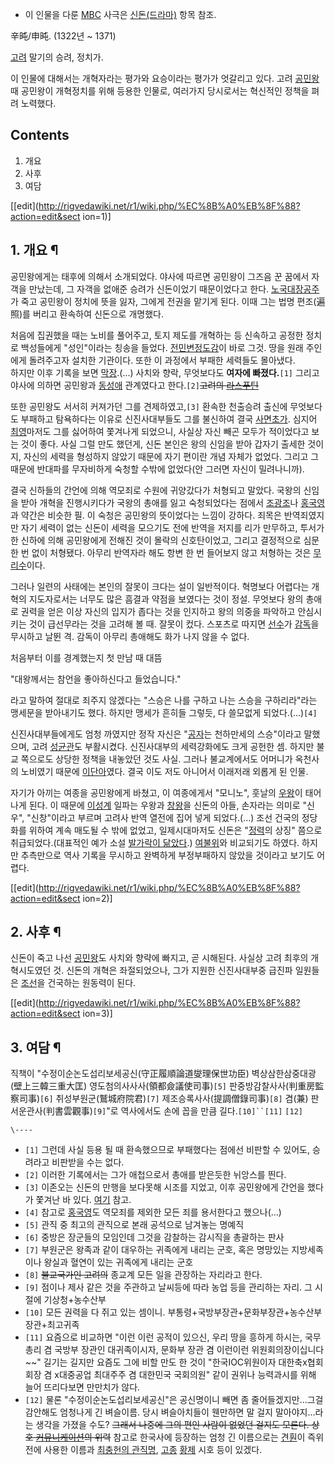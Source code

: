   * 이 인물을 다룬 [MBC](MBC.md) 사극은 [신돈(드라마)](%EC%8B%A0%EB%8F%88%28%EB%93%9C%EB%9D%BC%EB%A7%88%29.md) 항목 참조.  

辛旽/申旽. (1322년 ~ 1371)

[고려](%EA%B3%A0%EB%A0%A4.md) 말기의 승려, 정치가.

이 인물에 대해서는 개혁자라는 평가와 요승이라는 평가가 엇갈리고 있다. 고려
[공민왕](%EA%B3%B5%EB%AF%BC%EC%99%95.md) 때 공민왕이 개혁정치를 위해 등용한 인물로, 여러가지 당시로서는
혁신적인 정책을 펴려 노력했다.

## Contents

    

1. 개요 
2. 사후 
3. 여담 

[[edit](http://rigvedawiki.net/r1/wiki.php/%EC%8B%A0%EB%8F%88?action=edit&sect
ion=1)]

## 1. 개요 ¶

공민왕에게는 태후에 의해서 소개되었다. 야사에 따르면 공민왕이 그즈음 꾼 꿈에서 자객을 만났는데, 그 자객을 없애준 승려가 신돈이었기
때문이었다고 한다.
[노국대장공주](%EB%85%B8%EA%B5%AD%EB%8C%80%EC%9E%A5%EA%B3%B5%EC%A3%BC.md)가 죽고
공민왕이 정치에 뜻을 잃자, 그에게 전권을 맡기게 된다. 이때 그는 법명 편조(遍照)를 버리고 환속하여 신돈으로 개명했다.

  

처음에 집권했을 때는 노비를 풀어주고, 토지 제도를 개혁하는 등 신속하고 공정한 정치로 백성들에게 "성인"이라는 칭송을 들었다.
[전민변정도감](%EC%A0%84%EB%AF%BC%EB%B3%80%EC%A0%95%EB%8F%84%EA%B0%90.md)이 바로 그것.
땅을 원래 주인에게 돌려주고자 설치한 기관이다. 또한 이 과정에서 부패한 세력들도 몰아냈다.  
하지만 이후 기록을 보면 [막장](%EB%A7%89%EC%9E%A5.md).(...) 사치와 향락, 무엇보다도 **여자에
빠졌다.**`[1]` 그리고 야사에 의하면 공민왕과 [동성애](%EB%8F%99%EC%84%B1%EC%95%A0.md) 관계였다고
한다.`[2]`<del>고려의 [라스푸틴](%EB%9D%BC%EC%8A%A4%ED%91%B8%ED%8B%B4.md)</del>

  

또한 공민왕도 서서히 커져가던 그를 견제하였고,`[3]` 환속한 천출승려 출신에 무엇보다도 부패하고 탐욕하다는 이유로 신진사대부들도 그를
불신하여 결국 [사면초가](%EC%82%AC%EB%A9%B4%EC%B4%88%EA%B0%80.md). 심지어
[최영](%EC%B5%9C%EC%98%81.md)마저도 그를 싫어하여 쫓겨나게 되었으니, 사실상 자신 빼곤 모두가 적이었다고 보는 것이
좋다. 사실 그럴 만도 했던게, 신돈 본인은 왕의 신임을 받아 갑자기 출세한 것이지, 자신의 세력을 형성하지 않았기 때문에 자기 편이란 개념
자체가 없었다. 그리고 그 때문에 반대파를 무자비하게 숙청할 수밖에 없었다(안 그러면 자신이 밀려나니까).

  

결국 신하들의 간언에 의해 역모죄로 수원에 귀양갔다가 처형되고 말았다. 국왕의 신임을 받아 개혁을 진행시키다가 국왕의 총애를 잃고
숙청되었다는 점에서 [조광조](%EC%A1%B0%EA%B4%91%EC%A1%B0.md)나
[홍국영](%ED%99%8D%EA%B5%AD%EC%98%81.md)과 약간은 비슷한 필. 이 숙청은 공민왕의 뜻이었다는 느낌이 강하다.
죄목은 반역죄였지만 자기 세력이 없는 신돈이 세력을 모으기도 전에 반역을 저지를 리가 만무하고, 투서가 한 신하에 의해 공민왕에게 전해진
것이 몰락의 신호탄이었고, 그리고 결정적으로 심문 한 번 없이 처형됐다. 아무리 반역자라 해도 항변 한 번 들어보지 않고 처형하는 것은
[무리수](%EB%AC%B4%EB%A6%AC%EC%88%98.md)이다.

  

그러나 일련의 사태에는 본인의 잘못이 크다는 설이 일반적이다. 혁명보다 어렵다는 개혁의 지도자로서는 너무도 많은 흠결과 약점을 보였다는 것이
정설. 무엇보다 왕의 총애로 권력을 얻은 이상 자신의 입지가 좁다는 것을 인지하고 왕의 의중을 파악하고 안심시키는 것이 급선무라는 것을
고려해 볼 때. 잘못이 컸다. 스포츠로 따지면 [선수](%EC%84%A0%EC%88%98.md)가
[감독](%EA%B0%90%EB%8F%85.md)을 무시하고 날뛴 격. 감독이 아무리 총애해도 화가 나지 않을 수 없다.

  

처음부터 이를 경계했는지 첫 만남 때 대뜸  

"대왕께서는 참언을 좋아하신다고 들었습니다."

라고 말하여 절대로 죄주지 않겠다는 "스승은 나를 구하고 나는 스승을 구하리라"라는 맹세문을 받아내기도 했다. 하지만 맹세가 흔히들 그렇듯,
다 쓸모없게 되었다.(...)`[4]`

  

신진사대부들에게도 엄청 까였지만 정작 자신은 "[공자](%EA%B3%B5%EC%9E%90.md)는 천하만세의 스승"이라고 말했으며,
고려 [성균관](%EC%84%B1%EA%B7%A0%EA%B4%80.md)도 부활시켰다. 신진사대부의 세력강화에도 크게 공헌한 셈.
하지만 불교 쪽으로도 상당한 정책을 내놓았던 것도 사실. 그러나 불교계에서도 어머니가 옥천사의 노비였기 때문에
[이단아](%EC%9D%B4%EB%8B%A8%EC%95%84.md)였다. 결국 이도 저도 아니어서 이래저래 외롭게 된 인물.

  

자기가 아끼는 여종을 공민왕에게 바쳤고, 이 여종에게서 "모니노", 훗날의 [우왕](%EC%9A%B0%EC%99%95.md)이 태어나게
된다. 이 때문에 [이성계](%EC%9D%B4%EC%84%B1%EA%B3%84.md) 일파는 우왕과
[창왕](%EC%B0%BD%EC%99%95.md)을 신돈의 아들, 손자라는 의미로 "신우", "신창"이라고 부르며 고려사 반역 열전에
집어 넣게 되었다.(...) 조선 건국의 정당화를 위하여 계속 매도될 수 밖에 없었고, 일제시대마저도 신돈은
"[정력](%EC%A0%95%EB%A0%A5.md)의 상징" 쯤으로 취급되었다.(대표적인 예가 소설 [발가락이 닮았다](%EB%B0%9C%EA%B0%80%EB%9D%BD%EC%9D%B4%20%EB%8B%AE%EC%95%98%EB%8B%A4.md).)
[여불위](%EC%97%AC%EB%B6%88%EC%9C%84.md)와 비교되기도 하였다. 하지만 추측만으로 역사 기록을 무시하고
완벽하게 부정부패하지 않았을 것이라고 보기도 어렵다.

  

[[edit](http://rigvedawiki.net/r1/wiki.php/%EC%8B%A0%EB%8F%88?action=edit&sect
ion=2)]

## 2. 사후 ¶

  

신돈이 죽고 나선 [공민왕](%EA%B3%B5%EB%AF%BC%EC%99%95.md)도 사치와 향략에 빠지고, 곧 시해된다. 사실상
고려 최후의 개혁시도였던 것. 신돈의 개혁은 좌절되었으나, 그가 지원한 신진사대부중 급진파 일원들은
[조선](%EC%A1%B0%EC%84%A0.md)을 건국하는 원동력이 된다.

  

[[edit](http://rigvedawiki.net/r1/wiki.php/%EC%8B%A0%EB%8F%88?action=edit&sect
ion=3)]

## 3. 여담 ¶

직책이 "수정이순논도섭리보세공신(守正履順論道燮理保世功臣) 벽상삼한삼중대광(壁上三韓三重大匡) 영도첨의사사사(領都僉議使司事)`[5]`
판중방감찰사사(判重房監察司事)`[6]` 취성부원군(鷲城府院君)`[7]` 제조승록사사(提調僧錄司事)`[8]` 겸(兼)
판서운관사(判書雲觀事)`[9]`"로 역사에서도 손에 꼽을 만큼 길다.`[10]``[11]` `[12]`

  
  

`\----`

  * `[1]` 그런데 사실 등용 될 때 환속했으므로 부패했다는 점에선 비판할 수 있어도, 승려라고 비판받을 수는 없다.
  * `[2]` 이러한 기록에서는 그가 애첩으로서 총애를 받은듯한 뉘앙스를 띈다.
  * `[3]` 이존오는 신돈의 만행을 보다못해 시조를 지었고, 이후 공민왕에게 간언을 했다가 쫓겨난 바 있다. [여기](http://www.seelotus.com/gojeon/gojeon/si-jo/gu-rum-i-mu-sim.htm) 참고.
  * `[4]` 참고로 [홍국영](%ED%99%8D%EA%B5%AD%EC%98%81.md)도 역모죄를 제외한 모든 죄를 용서한다고 했으나(...)
  * `[5]` 관직 중 최고의 관직으로 본래 공석으로 남겨놓는 명예직
  * `[6]` 중방은 장군들의 모임인데 그것을 감찰하는 감시직을 총괄하는 판사
  * `[7]` 부원군은 왕족과 같이 대우하는 귀족에게 내리는 군호, 혹은 명망있는 지방세족이나 왕실과 혈연이 있는 귀족에게 내리는 군호
  * `[8]` <del>불교국가인 고려의</del> 종교계 모든 일을 관장하는 자리라고 한다.
  * `[9]` 점이나 제사 같은 것을 주관하고 날씨등에 따라 농업 등을 관리하는 자리. 그 시절에 기상청+농수산부
  * `[10]` 모든 권력을 다 쥐고 있는 셈이니. 부통령+국방부장관+문화부장관+농수산부장관+최고귀족
  * `[11]` 요즘으로 비교하면 "이런 이런 공적이 있으신, 우리 땅을 흥하게 하시는, 국무총리 겸 국방부 장관인 대귀족이시자, 문화부 장관 겸 이런이런 위원회의장이십니다~~" 길기는 길지만 요즘도 그에 비할 만도 한 것이 "한국IOC위원이자 대한축x협회 회장 겸 x대중공업 최대주주 겸 대한민국 국회의원" 같이 권위나 능력과시를 위해 늘어 뜨리다보면 만만치가 않다.
  * `[12]` 물론 "수정이순논도섭리보세공신"은 공신명이니 빼면 좀 줄어들겠지만...그걸 감안해도 엄청나게 긴 벼슬이름. 당시 벼슬아치들이 웬만하면 말 걸지 말아야지...라는 생각을 가졌을 수도? <del>그래서 나중에 그의 편인 사람이 없었던 걸지도 모른다. 상호 [커뮤니케이션](%EC%BB%A4%EB%AE%A4%EB%8B%88%EC%BC%80%EC%9D%B4%EC%85%98.md)의 위력</del> 참고로 한국사에 등장하는 엄청 긴 이름으로는 [견훤](%EA%B2%AC%ED%9B%A4.md)이 즉위 전에 사용한 이름과 [최충헌의 관직명](%EB%B2%BD%EC%83%81%EC%82%BC%ED%95%9C%EC%82%BC%EC%A4%91%EB%8C%80%EA%B4%91%28%EC%9D%B4%ED%95%98%EC%83%9D%EB%9E%B5%29.md), [고종](%EA%B3%A0%EC%A2%85.md) [황제](%ED%99%A9%EC%A0%9C.md) 시호 등이 있겠다.

